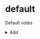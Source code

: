 # default
Default notes

<details>
  <summary>Add</summary>
  <input id=title placeholder="title">
  <input id=tags placeholder="tags">
  <button onclick="console.log(getElementById('title').value())">
</details>
